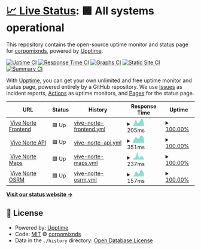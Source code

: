 # [📈 Live Status](https://corpomixnds.github.io/upptime): <!--live status--> **🟩 All systems operational**

This repository contains the open-source uptime monitor and status page for [corpomixnds](https://corpomixnds.github.io/upptime), powered by [Upptime](https://github.com/upptime/upptime).

[![Uptime CI](https://github.com/corpomixnds/upptime/workflows/Uptime%20CI/badge.svg)](https://github.com/corpomixnds/upptime/actions?query=workflow%3A%22Uptime+CI%22)
[![Response Time CI](https://github.com/corpomixnds/upptime/workflows/Response%20Time%20CI/badge.svg)](https://github.com/corpomixnds/upptime/actions?query=workflow%3A%22Response+Time+CI%22)
[![Graphs CI](https://github.com/corpomixnds/upptime/workflows/Graphs%20CI/badge.svg)](https://github.com/corpomixnds/upptime/actions?query=workflow%3A%22Graphs+CI%22)
[![Static Site CI](https://github.com/corpomixnds/upptime/workflows/Static%20Site%20CI/badge.svg)](https://github.com/corpomixnds/upptime/actions?query=workflow%3A%22Static+Site+CI%22)
[![Summary CI](https://github.com/corpomixnds/upptime/workflows/Summary%20CI/badge.svg)](https://github.com/corpomixnds/upptime/actions?query=workflow%3A%22Summary+CI%22)

With [Upptime](https://upptime.js.org), you can get your own unlimited and free uptime monitor and status page, powered entirely by a GitHub repository. We use [Issues](https://github.com/corpomixnds/upptime/issues) as incident reports, [Actions](https://github.com/corpomixnds/upptime/actions) as uptime monitors, and [Pages](https://corpomixnds.github.io/upptime) for the status page.

<!--start: status pages-->
<!-- This summary is generated by Upptime (https://github.com/upptime/upptime) -->
<!-- Do not edit this manually, your changes will be overwritten -->
<!-- prettier-ignore -->
| URL | Status | History | Response Time | Uptime |
| --- | ------ | ------- | ------------- | ------ |
| <img alt="" src="https://icons.duckduckgo.com/ip3/vivenortedesantander.com.co.ico" height="13"> [Vive Norte Frontend](https://vivenortedesantander.com.co) | 🟩 Up | [vive-norte-frontend.yml](https://github.com/corpomixnds/upptime/commits/HEAD/history/vive-norte-frontend.yml) | <details><summary><img alt="Response time graph" src="./graphs/vive-norte-frontend/response-time-week.png" height="20"> 205ms</summary><br><a href="https://corpomixnds.github.io/upptime/history/vive-norte-frontend"><img alt="Response time 211" src="https://img.shields.io/endpoint?url=https%3A%2F%2Fraw.githubusercontent.com%2Fcorpomixnds%2Fupptime%2FHEAD%2Fapi%2Fvive-norte-frontend%2Fresponse-time.json"></a><br><a href="https://corpomixnds.github.io/upptime/history/vive-norte-frontend"><img alt="24-hour response time 192" src="https://img.shields.io/endpoint?url=https%3A%2F%2Fraw.githubusercontent.com%2Fcorpomixnds%2Fupptime%2FHEAD%2Fapi%2Fvive-norte-frontend%2Fresponse-time-day.json"></a><br><a href="https://corpomixnds.github.io/upptime/history/vive-norte-frontend"><img alt="7-day response time 205" src="https://img.shields.io/endpoint?url=https%3A%2F%2Fraw.githubusercontent.com%2Fcorpomixnds%2Fupptime%2FHEAD%2Fapi%2Fvive-norte-frontend%2Fresponse-time-week.json"></a><br><a href="https://corpomixnds.github.io/upptime/history/vive-norte-frontend"><img alt="30-day response time 211" src="https://img.shields.io/endpoint?url=https%3A%2F%2Fraw.githubusercontent.com%2Fcorpomixnds%2Fupptime%2FHEAD%2Fapi%2Fvive-norte-frontend%2Fresponse-time-month.json"></a><br><a href="https://corpomixnds.github.io/upptime/history/vive-norte-frontend"><img alt="1-year response time 211" src="https://img.shields.io/endpoint?url=https%3A%2F%2Fraw.githubusercontent.com%2Fcorpomixnds%2Fupptime%2FHEAD%2Fapi%2Fvive-norte-frontend%2Fresponse-time-year.json"></a></details> | <details><summary><a href="https://corpomixnds.github.io/upptime/history/vive-norte-frontend">100.00%</a></summary><a href="https://corpomixnds.github.io/upptime/history/vive-norte-frontend"><img alt="All-time uptime 100.00%" src="https://img.shields.io/endpoint?url=https%3A%2F%2Fraw.githubusercontent.com%2Fcorpomixnds%2Fupptime%2FHEAD%2Fapi%2Fvive-norte-frontend%2Fuptime.json"></a><br><a href="https://corpomixnds.github.io/upptime/history/vive-norte-frontend"><img alt="24-hour uptime 100.00%" src="https://img.shields.io/endpoint?url=https%3A%2F%2Fraw.githubusercontent.com%2Fcorpomixnds%2Fupptime%2FHEAD%2Fapi%2Fvive-norte-frontend%2Fuptime-day.json"></a><br><a href="https://corpomixnds.github.io/upptime/history/vive-norte-frontend"><img alt="7-day uptime 100.00%" src="https://img.shields.io/endpoint?url=https%3A%2F%2Fraw.githubusercontent.com%2Fcorpomixnds%2Fupptime%2FHEAD%2Fapi%2Fvive-norte-frontend%2Fuptime-week.json"></a><br><a href="https://corpomixnds.github.io/upptime/history/vive-norte-frontend"><img alt="30-day uptime 100.00%" src="https://img.shields.io/endpoint?url=https%3A%2F%2Fraw.githubusercontent.com%2Fcorpomixnds%2Fupptime%2FHEAD%2Fapi%2Fvive-norte-frontend%2Fuptime-month.json"></a><br><a href="https://corpomixnds.github.io/upptime/history/vive-norte-frontend"><img alt="1-year uptime 100.00%" src="https://img.shields.io/endpoint?url=https%3A%2F%2Fraw.githubusercontent.com%2Fcorpomixnds%2Fupptime%2FHEAD%2Fapi%2Fvive-norte-frontend%2Fuptime-year.json"></a></details>
| <img alt="" src="https://icons.duckduckgo.com/ip3/corpomixnds-backend-q34sb.ondigitalocean.app.ico" height="13"> [Vive Norte API](https://corpomixnds-backend-q34sb.ondigitalocean.app/api/v1/historical_routes) | 🟩 Up | [vive-norte-api.yml](https://github.com/corpomixnds/upptime/commits/HEAD/history/vive-norte-api.yml) | <details><summary><img alt="Response time graph" src="./graphs/vive-norte-api/response-time-week.png" height="20"> 351ms</summary><br><a href="https://corpomixnds.github.io/upptime/history/vive-norte-api"><img alt="Response time 351" src="https://img.shields.io/endpoint?url=https%3A%2F%2Fraw.githubusercontent.com%2Fcorpomixnds%2Fupptime%2FHEAD%2Fapi%2Fvive-norte-api%2Fresponse-time.json"></a><br><a href="https://corpomixnds.github.io/upptime/history/vive-norte-api"><img alt="24-hour response time 310" src="https://img.shields.io/endpoint?url=https%3A%2F%2Fraw.githubusercontent.com%2Fcorpomixnds%2Fupptime%2FHEAD%2Fapi%2Fvive-norte-api%2Fresponse-time-day.json"></a><br><a href="https://corpomixnds.github.io/upptime/history/vive-norte-api"><img alt="7-day response time 351" src="https://img.shields.io/endpoint?url=https%3A%2F%2Fraw.githubusercontent.com%2Fcorpomixnds%2Fupptime%2FHEAD%2Fapi%2Fvive-norte-api%2Fresponse-time-week.json"></a><br><a href="https://corpomixnds.github.io/upptime/history/vive-norte-api"><img alt="30-day response time 351" src="https://img.shields.io/endpoint?url=https%3A%2F%2Fraw.githubusercontent.com%2Fcorpomixnds%2Fupptime%2FHEAD%2Fapi%2Fvive-norte-api%2Fresponse-time-month.json"></a><br><a href="https://corpomixnds.github.io/upptime/history/vive-norte-api"><img alt="1-year response time 351" src="https://img.shields.io/endpoint?url=https%3A%2F%2Fraw.githubusercontent.com%2Fcorpomixnds%2Fupptime%2FHEAD%2Fapi%2Fvive-norte-api%2Fresponse-time-year.json"></a></details> | <details><summary><a href="https://corpomixnds.github.io/upptime/history/vive-norte-api">100.00%</a></summary><a href="https://corpomixnds.github.io/upptime/history/vive-norte-api"><img alt="All-time uptime 100.00%" src="https://img.shields.io/endpoint?url=https%3A%2F%2Fraw.githubusercontent.com%2Fcorpomixnds%2Fupptime%2FHEAD%2Fapi%2Fvive-norte-api%2Fuptime.json"></a><br><a href="https://corpomixnds.github.io/upptime/history/vive-norte-api"><img alt="24-hour uptime 100.00%" src="https://img.shields.io/endpoint?url=https%3A%2F%2Fraw.githubusercontent.com%2Fcorpomixnds%2Fupptime%2FHEAD%2Fapi%2Fvive-norte-api%2Fuptime-day.json"></a><br><a href="https://corpomixnds.github.io/upptime/history/vive-norte-api"><img alt="7-day uptime 100.00%" src="https://img.shields.io/endpoint?url=https%3A%2F%2Fraw.githubusercontent.com%2Fcorpomixnds%2Fupptime%2FHEAD%2Fapi%2Fvive-norte-api%2Fuptime-week.json"></a><br><a href="https://corpomixnds.github.io/upptime/history/vive-norte-api"><img alt="30-day uptime 100.00%" src="https://img.shields.io/endpoint?url=https%3A%2F%2Fraw.githubusercontent.com%2Fcorpomixnds%2Fupptime%2FHEAD%2Fapi%2Fvive-norte-api%2Fuptime-month.json"></a><br><a href="https://corpomixnds.github.io/upptime/history/vive-norte-api"><img alt="1-year uptime 100.00%" src="https://img.shields.io/endpoint?url=https%3A%2F%2Fraw.githubusercontent.com%2Fcorpomixnds%2Fupptime%2FHEAD%2Fapi%2Fvive-norte-api%2Fuptime-year.json"></a></details>
| <img alt="" src="https://icons.duckduckgo.com/ip3/maps.vivenortedesantander.com.co.ico" height="13"> [Vive Norte Maps](https://maps.vivenortedesantander.com.co) | 🟩 Up | [vive-norte-maps.yml](https://github.com/corpomixnds/upptime/commits/HEAD/history/vive-norte-maps.yml) | <details><summary><img alt="Response time graph" src="./graphs/vive-norte-maps/response-time-week.png" height="20"> 237ms</summary><br><a href="https://corpomixnds.github.io/upptime/history/vive-norte-maps"><img alt="Response time 214" src="https://img.shields.io/endpoint?url=https%3A%2F%2Fraw.githubusercontent.com%2Fcorpomixnds%2Fupptime%2FHEAD%2Fapi%2Fvive-norte-maps%2Fresponse-time.json"></a><br><a href="https://corpomixnds.github.io/upptime/history/vive-norte-maps"><img alt="24-hour response time 159" src="https://img.shields.io/endpoint?url=https%3A%2F%2Fraw.githubusercontent.com%2Fcorpomixnds%2Fupptime%2FHEAD%2Fapi%2Fvive-norte-maps%2Fresponse-time-day.json"></a><br><a href="https://corpomixnds.github.io/upptime/history/vive-norte-maps"><img alt="7-day response time 237" src="https://img.shields.io/endpoint?url=https%3A%2F%2Fraw.githubusercontent.com%2Fcorpomixnds%2Fupptime%2FHEAD%2Fapi%2Fvive-norte-maps%2Fresponse-time-week.json"></a><br><a href="https://corpomixnds.github.io/upptime/history/vive-norte-maps"><img alt="30-day response time 214" src="https://img.shields.io/endpoint?url=https%3A%2F%2Fraw.githubusercontent.com%2Fcorpomixnds%2Fupptime%2FHEAD%2Fapi%2Fvive-norte-maps%2Fresponse-time-month.json"></a><br><a href="https://corpomixnds.github.io/upptime/history/vive-norte-maps"><img alt="1-year response time 214" src="https://img.shields.io/endpoint?url=https%3A%2F%2Fraw.githubusercontent.com%2Fcorpomixnds%2Fupptime%2FHEAD%2Fapi%2Fvive-norte-maps%2Fresponse-time-year.json"></a></details> | <details><summary><a href="https://corpomixnds.github.io/upptime/history/vive-norte-maps">100.00%</a></summary><a href="https://corpomixnds.github.io/upptime/history/vive-norte-maps"><img alt="All-time uptime 100.00%" src="https://img.shields.io/endpoint?url=https%3A%2F%2Fraw.githubusercontent.com%2Fcorpomixnds%2Fupptime%2FHEAD%2Fapi%2Fvive-norte-maps%2Fuptime.json"></a><br><a href="https://corpomixnds.github.io/upptime/history/vive-norte-maps"><img alt="24-hour uptime 100.00%" src="https://img.shields.io/endpoint?url=https%3A%2F%2Fraw.githubusercontent.com%2Fcorpomixnds%2Fupptime%2FHEAD%2Fapi%2Fvive-norte-maps%2Fuptime-day.json"></a><br><a href="https://corpomixnds.github.io/upptime/history/vive-norte-maps"><img alt="7-day uptime 100.00%" src="https://img.shields.io/endpoint?url=https%3A%2F%2Fraw.githubusercontent.com%2Fcorpomixnds%2Fupptime%2FHEAD%2Fapi%2Fvive-norte-maps%2Fuptime-week.json"></a><br><a href="https://corpomixnds.github.io/upptime/history/vive-norte-maps"><img alt="30-day uptime 100.00%" src="https://img.shields.io/endpoint?url=https%3A%2F%2Fraw.githubusercontent.com%2Fcorpomixnds%2Fupptime%2FHEAD%2Fapi%2Fvive-norte-maps%2Fuptime-month.json"></a><br><a href="https://corpomixnds.github.io/upptime/history/vive-norte-maps"><img alt="1-year uptime 100.00%" src="https://img.shields.io/endpoint?url=https%3A%2F%2Fraw.githubusercontent.com%2Fcorpomixnds%2Fupptime%2FHEAD%2Fapi%2Fvive-norte-maps%2Fuptime-year.json"></a></details>
| <img alt="" src="https://icons.duckduckgo.com/ip3/osrm.vivenortedesantander.com.co.ico" height="13"> [Vive Norte OSRM](https://osrm.vivenortedesantander.com.co/route/v1/driving/-72.49939892298482,7.883757374457861;-72.50015034564491,7.884847252079377?steps=true&alternatives=false&overview=full) | 🟩 Up | [vive-norte-osrm.yml](https://github.com/corpomixnds/upptime/commits/HEAD/history/vive-norte-osrm.yml) | <details><summary><img alt="Response time graph" src="./graphs/vive-norte-osrm/response-time-week.png" height="20"> 157ms</summary><br><a href="https://corpomixnds.github.io/upptime/history/vive-norte-osrm"><img alt="Response time 210" src="https://img.shields.io/endpoint?url=https%3A%2F%2Fraw.githubusercontent.com%2Fcorpomixnds%2Fupptime%2FHEAD%2Fapi%2Fvive-norte-osrm%2Fresponse-time.json"></a><br><a href="https://corpomixnds.github.io/upptime/history/vive-norte-osrm"><img alt="24-hour response time 73" src="https://img.shields.io/endpoint?url=https%3A%2F%2Fraw.githubusercontent.com%2Fcorpomixnds%2Fupptime%2FHEAD%2Fapi%2Fvive-norte-osrm%2Fresponse-time-day.json"></a><br><a href="https://corpomixnds.github.io/upptime/history/vive-norte-osrm"><img alt="7-day response time 157" src="https://img.shields.io/endpoint?url=https%3A%2F%2Fraw.githubusercontent.com%2Fcorpomixnds%2Fupptime%2FHEAD%2Fapi%2Fvive-norte-osrm%2Fresponse-time-week.json"></a><br><a href="https://corpomixnds.github.io/upptime/history/vive-norte-osrm"><img alt="30-day response time 210" src="https://img.shields.io/endpoint?url=https%3A%2F%2Fraw.githubusercontent.com%2Fcorpomixnds%2Fupptime%2FHEAD%2Fapi%2Fvive-norte-osrm%2Fresponse-time-month.json"></a><br><a href="https://corpomixnds.github.io/upptime/history/vive-norte-osrm"><img alt="1-year response time 210" src="https://img.shields.io/endpoint?url=https%3A%2F%2Fraw.githubusercontent.com%2Fcorpomixnds%2Fupptime%2FHEAD%2Fapi%2Fvive-norte-osrm%2Fresponse-time-year.json"></a></details> | <details><summary><a href="https://corpomixnds.github.io/upptime/history/vive-norte-osrm">100.00%</a></summary><a href="https://corpomixnds.github.io/upptime/history/vive-norte-osrm"><img alt="All-time uptime 99.91%" src="https://img.shields.io/endpoint?url=https%3A%2F%2Fraw.githubusercontent.com%2Fcorpomixnds%2Fupptime%2FHEAD%2Fapi%2Fvive-norte-osrm%2Fuptime.json"></a><br><a href="https://corpomixnds.github.io/upptime/history/vive-norte-osrm"><img alt="24-hour uptime 100.00%" src="https://img.shields.io/endpoint?url=https%3A%2F%2Fraw.githubusercontent.com%2Fcorpomixnds%2Fupptime%2FHEAD%2Fapi%2Fvive-norte-osrm%2Fuptime-day.json"></a><br><a href="https://corpomixnds.github.io/upptime/history/vive-norte-osrm"><img alt="7-day uptime 100.00%" src="https://img.shields.io/endpoint?url=https%3A%2F%2Fraw.githubusercontent.com%2Fcorpomixnds%2Fupptime%2FHEAD%2Fapi%2Fvive-norte-osrm%2Fuptime-week.json"></a><br><a href="https://corpomixnds.github.io/upptime/history/vive-norte-osrm"><img alt="30-day uptime 99.91%" src="https://img.shields.io/endpoint?url=https%3A%2F%2Fraw.githubusercontent.com%2Fcorpomixnds%2Fupptime%2FHEAD%2Fapi%2Fvive-norte-osrm%2Fuptime-month.json"></a><br><a href="https://corpomixnds.github.io/upptime/history/vive-norte-osrm"><img alt="1-year uptime 99.91%" src="https://img.shields.io/endpoint?url=https%3A%2F%2Fraw.githubusercontent.com%2Fcorpomixnds%2Fupptime%2FHEAD%2Fapi%2Fvive-norte-osrm%2Fuptime-year.json"></a></details>

<!--end: status pages-->

[**Visit our status website →**](https://corpomixnds.github.io/upptime)

## 📄 License

- Powered by: [Upptime](https://github.com/upptime/upptime)
- Code: [MIT](./LICENSE) © [corpomixnds](https://corpomixnds.github.io/upptime)
- Data in the `./history` directory: [Open Database License](https://opendatacommons.org/licenses/odbl/1-0/)
